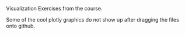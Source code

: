 Visualization Exercises from the course.

Some of the cool plotly graphics do not show up after dragging the files onto github.
